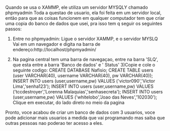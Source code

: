 Quando se usa o XAMMP, ele utiliza um servidor MYSQLY chamado phpmyadmin
Toda a questao de usuario, ela foi feita em um servidor local, então para que as coisas funcionem em qualquer computador
tem que criar uma copia do banco de dados que usei, pra isso tem q seguir os seguintes passos:

1) Entre no phpmyadmin:
Ligue o servidor XAMMP, e o servidor MYSLQ
Vai em um navegador e digita na barra de endereço:http://localhost/phpmyadmin/

2) Na pagina central tem uma barra de navegaçao, entre na barra 'SLQ', que esta entre a barra 'Banco de dados' e ' Status'
3)Copie e cole o seguinte codigo:
CREATE DATABASE Nafisio;
CREATE TABLE users (user VARCHAR(40), username VARCHAR(40), pw VARCHAR(40));
INSERT INTO users (user,username,pw) VALUES ('victor090','Victor Lima','senha123');
INSERT INTO users (user,username,pw) VALUES ('tccdestroyer','Lorenna Malaquias','senhasecreta');
INSERT INTO users (user,username,pw) VALUES ('whitelobo','Joao das Neves','102030');
 Clique em executar, do lado direto no meio da pagina

Pronto, voce acabou de criar um banco de dados com 3 usuarios, voce pode adicionar mais usuarios a medida que vai programando
mas saiba que outras pessoas nao poderao ter acesso a eles.